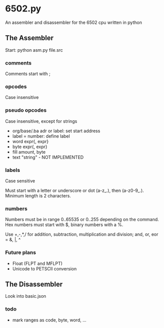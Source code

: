 # 6502.py
An assembler and disassembler for the 6502 cpu written in python

## The Assembler

Start: python asm.py file.src

### comments
Comments start with ;

### opcodes
Case insensitive

### pseudo opcodes
Case insensitive, except for strings

* org/base/.ba adr or label: set start address
* label = number: define label
* word expr{, expr}
* byte expr{, expr}
* fill amount, byte
* text "string" - NOT IMPLEMENTED

### labels
Case sensitive

Must start with a letter or underscore or dot (a-z_.), then (a-z0-9_.). Minimum length is 2 characters.

### numbers
Numbers must be in range 0..65535 or 0..255 depending on the command.
Hex numbers must start with $, binary numbers with a %.

Use +,-,*,/ for addition, subtraction, multiplication and division; and, or, eor = &, |, ^

### Future plans
* Float (FLPT and MFLPT)
* Unicode to PETSCII conversion

## The Disassembler

Look into basic.json

### todo
* mark ranges as code, byte, word, ...
